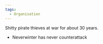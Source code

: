 ```yaml
---
tags:
  - Organisation
---
```


Shitty pirate thieves at war for about 30 years.
- Neverwinter has never counterattack 